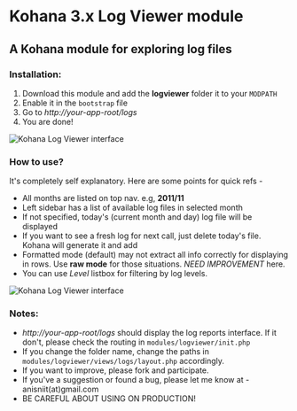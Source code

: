 # Kohana 3.x Log Viewer module
## A Kohana module for exploring log files

### Installation:

1. Download this module and add the **logviewer** folder it to your `MODPATH`
2. Enable it in the `bootstrap` file
3. Go to _http://your-app-root/logs_
4. You are done! 

![Kohana Log Viewer interface](http://ajaxray.com/files/log_formatted.png "Kohana Log Viewer interface")

### How to use?

It's completely self explanatory. Here are some points for quick refs - 

- All months are listed on top nav. e.g, **2011/11**
- Left sidebar has a list of available log files in selected month
- If not specified, today's (current month and day) log file will be displayed
- If you want to see a fresh log for next call, just delete today's file. Kohana will generate it and add 
- Formatted mode (default) may not extract all info correctly for displaying in rows. Use **raw mode** for those situations. _NEED IMPROVEMENT_ here. 
- You can use *Level* listbox for filtering by log levels.

![Kohana Log Viewer interface](http://ajaxray.com/files/log_formatted.png "Kohana Log Viewer interface")

### Notes:

- _http://your-app-root/logs_ should display the log reports interface. If it don't, please check the routing in `modules/logviewer/init.php` 
- If you change the folder name, change the paths in `modules/logviewer/views/logs/layout.php` accordingly.
- If you want to improve, please fork and participate. 
- If you've a suggestion or found a bug, please let me know at - anisniit(at)gmail.com
- BE CAREFUL ABOUT USING ON PRODUCTION!

